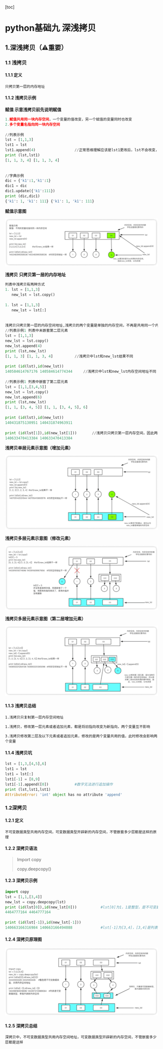 [toc]



# python基础九	深浅拷贝

## 1.深浅拷贝（⚠️重要）

### 1.1 浅拷贝

#### 1.1.1 定义

``只拷贝第一层的内存地址``



#### 1.1.2 浅拷贝示例

**赋值					示意浅拷贝前先说明赋值**

```python
1.赋值共用同一块内存空间，一个变量的值改变，另一个赋值的变量同时也改变
2.多个变量名指向同一块内存空间

//列表示例
lst = [1,1,3]
lst1 = lst
lst1.append(4)					//正常思维理解应该是lst1更改后，lst不会改变，但是赋值是多个变量名指向同一个内存    													空间，因此只要一个变量改变，另一个变量也改变	
print (lst,lst1)
[1, 1, 3, 4] [1, 1, 3, 4]


//字典示例
dic = {'k1':1,'k1':1}
dic1 = dic
dic1.update({'k1':111})
print (dic,dic1)
{'k1': 1, 'k1': 111} {'k1': 1, 'k1': 111}
```

**赋值示意图**

![iShot_2024-08-29_14.19.45](https://github.com/pptfz/picgo-images/blob/master/img/iShot_2024-08-29_14.19.45.png)



**浅拷贝**		**只拷贝第一层的内存地址**

```python
列表中浅拷贝有两种方式
1. lst = [1,1,3]
   new_lst = lst.copy()
  
1. lst = [1,1,3]
   new_lst = lst[:]
  

浅拷贝只拷贝第一层的内存空间地址,浅拷贝的两个变量是单独的内存空间，不再是共用同一个内存空间地址
//列表示例1	列表中未嵌套第二层元素
lst = [1,1,3]
new_lst = lst.copy()
new_lst.append(4)
print (lst,new_lst)
[1, 1, 3] [1, 1, 3, 4]			//浅拷贝中lst和new_lst结果不同

print (id(lst),id(new_lst))
140584614767176 140584614774344		//浅拷贝中lst和new_lst内存空间地址不同

//列表示例1	列表中嵌套了第二层元素
lst = [1,1,[3,4,5]]
new_lst = lst.copy()
new_lst.append(6)
print (lst,new_lst)
[1, 1, [3, 4, 5]] [1, 1, [3, 4, 5], 6]

print (id(lst),id(new_lst))
140431875130951 140431874963911

print (id(lst[1]),id(new_lst[1]))		//浅拷贝只拷贝第一层内存空间，因此两个列表的第二个嵌套的元素的值内存空间相同
140633470413384 140633470413384
```



**浅拷贝单层元素示意图（增加元素）**

![iShot_2024-08-29_14.24.14](https://github.com/pptfz/picgo-images/blob/master/img/iShot_2024-08-29_14.24.14.png)





**浅拷贝多层元素示意图（修改元素）**

![iShot_2024-08-29_14.27.07](https://github.com/pptfz/picgo-images/blob/master/img/iShot_2024-08-29_14.27.07.png)



**浅拷贝多层元素示意图（第二层增加元素）**

![iShot_2024-08-29_14.29.15](https://github.com/pptfz/picgo-images/blob/master/img/iShot_2024-08-29_14.29.15.png)



#### 1.1.3 浅拷贝总结

``1.浅拷贝只复制第一层内存空间地址``

``1.浅拷贝，修改第一层元素或者追加元素，都是将旧指向改变为新指向，两个变量互不影响``

``3.浅拷贝修改第二层及以下元素或者追加元素，修改的是两个变量共用的值，此时修改会影响两个变量``



#### 1.1.4 浅拷贝坑

```python
lst = [1,3,[4,5],6]
lst1 = lst
lst1 = lst[:]
lst1[-1] = [8,9]
lst1[-1].append([0])			#数字无法进行追加操作
print (lst,lst1,lst1)
AttributeError: 'int' object has no attribute 'append'
```



### 1.2深拷贝

#### 1.2.1 定义

``不可变数据类型共用内存空间，可变数据类型开辟新的内存空间，不管嵌套多少层都是这样的原理``



#### 1.2.2 深拷贝语法

> Import copy
>
> copy.deepcopy()

#### 1.2.3 深拷贝示例 

```python
import copy
lst = [1,1,[3,4]]
new_lst = copy.deepcopy(lst)
print (id(lst[0]),id(new_lst[0]))			#lst[0]为1，1是整型，是不可变数据类型 --> 共用内存空间地址
4464777164 4464777164

print (id(lst[-1]),id(new_lst[-1]))
140663166316984 140663166494088				#lst[-1]为[3,4]，[3,4]是列表，是可变数据类型	--> 新开辟内存空间地址
```



#### 1.2.4 深拷贝原理图

![iShot_2024-08-29_14.30.36](https://github.com/pptfz/picgo-images/blob/master/img/iShot_2024-08-29_14.30.36.png)



#### 1.2.5 深拷贝总结

``深拷贝中，不可变数据类型共用内存空间地址，可变数据类型开辟新的内存空间，不管嵌套多少层都是这样``

